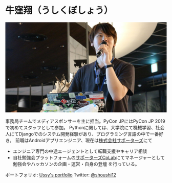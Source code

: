 # 牛窪翔（うしくぼしょう）

![ussy](./_static/ussy.jpg)

事務局チームでメディアスポンサーを主に担当。PyCon JPにはPyCon JP 2019で初めてスタッフとして参加。
Pythonに関しては、大学院にて機械学習、社会人にてDjangoでのシステム開発経験があり、プログラミング言語の中で一番好き。
前職はAndroidアプリエンジニア、現在は[株式会社サポーターズ](https://corp.supporterz.jp/)にて
* エンジニア専門の中途エージェントとして転職支援やキャリア相談
* 自社勉強会プラットフォームの[サポーターズCoLab](https://supporterzcolab.com/)にてマネージャーとして勉強会やハッカソンの企画・運営・自身の登壇
を行っている。

ポートフォリオ: [Ussy's portfolio](https://sudo5in5k.github.io/portfolio/)
Twitter: [@shoushi12](https://twitter.com/shoushi12)